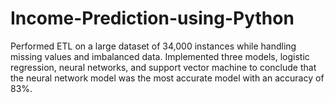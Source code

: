 # Income-Prediction-using-Python

Performed ETL on a large dataset of 34,000 instances while handling missing values and imbalanced data. Implemented three models, logistic regression, neural networks, and support vector machine to conclude that the neural network model was the most accurate model with an accuracy of 83%.
